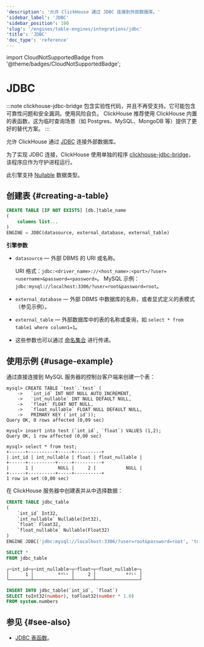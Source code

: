 ```yaml
---
'description': '允许 ClickHouse 通过 JDBC 连接到外部数据库。'
'sidebar_label': 'JDBC'
'sidebar_position': 100
'slug': '/engines/table-engines/integrations/jdbc'
'title': 'JDBC'
'doc_type': 'reference'
---
```


import CloudNotSupportedBadge from '@theme/badges/CloudNotSupportedBadge';


# JDBC

<CloudNotSupportedBadge/>

:::note
clickhouse-jdbc-bridge 包含实验性代码，并且不再受支持。它可能包含可靠性问题和安全漏洞。使用风险自负。 
ClickHouse 推荐使用 ClickHouse 内置的表函数，这为临时查询场景（如 Postgres、MySQL、MongoDB 等）提供了更好的替代方案。
:::

允许 ClickHouse 通过 [JDBC](https://en.wikipedia.org/wiki/Java_Database_Connectivity) 连接外部数据库。

为了实现 JDBC 连接，ClickHouse 使用单独的程序 [clickhouse-jdbc-bridge](https://github.com/ClickHouse/clickhouse-jdbc-bridge)，该程序应作为守护进程运行。

此引擎支持 [Nullable](../../../sql-reference/data-types/nullable.md) 数据类型。

## 创建表 {#creating-a-table}

```sql
CREATE TABLE [IF NOT EXISTS] [db.]table_name
(
    columns list...
)
ENGINE = JDBC(datasource, external_database, external_table)
```

**引擎参数**

- `datasource` — 外部 DBMS 的 URI 或名称。

    URI 格式：`jdbc:<driver_name>://<host_name>:<port>/?user=<username>&password=<password>`。
    MySQL 示例：`jdbc:mysql://localhost:3306/?user=root&password=root`。

- `external_database` — 外部 DBMS 中数据库的名称，或者显式定义的表模式（参见示例）。

- `external_table` — 外部数据库中的表的名称或查询，如 `select * from table1 where column1=1`。

- 这些参数也可以通过 [命名集合](operations/named-collections.md) 进行传递。

## 使用示例 {#usage-example}

通过直接连接到 MySQL 服务器的控制台客户端来创建一个表：

```text
mysql> CREATE TABLE `test`.`test` (
    ->   `int_id` INT NOT NULL AUTO_INCREMENT,
    ->   `int_nullable` INT NULL DEFAULT NULL,
    ->   `float` FLOAT NOT NULL,
    ->   `float_nullable` FLOAT NULL DEFAULT NULL,
    ->   PRIMARY KEY (`int_id`));
Query OK, 0 rows affected (0,09 sec)

mysql> insert into test (`int_id`, `float`) VALUES (1,2);
Query OK, 1 row affected (0,00 sec)

mysql> select * from test;
+------+----------+-----+----------+
| int_id | int_nullable | float | float_nullable |
+------+----------+-----+----------+
|      1 |         NULL |     2 |           NULL |
+------+----------+-----+----------+
1 row in set (0,00 sec)
```

在 ClickHouse 服务器中创建表并从中选择数据：

```sql
CREATE TABLE jdbc_table
(
    `int_id` Int32,
    `int_nullable` Nullable(Int32),
    `float` Float32,
    `float_nullable` Nullable(Float32)
)
ENGINE JDBC('jdbc:mysql://localhost:3306/?user=root&password=root', 'test', 'test')
```

```sql
SELECT *
FROM jdbc_table
```

```text
┌─int_id─┬─int_nullable─┬─float─┬─float_nullable─┐
│      1 │         ᴺᵁᴸᴸ │     2 │           ᴺᵁᴸᴸ │
└────────┴──────────────┴───────┴────────────────┘
```

```sql
INSERT INTO jdbc_table(`int_id`, `float`)
SELECT toInt32(number), toFloat32(number * 1.0)
FROM system.numbers
```

## 参见 {#see-also}

- [JDBC 表函数](../../../sql-reference/table-functions/jdbc.md)。
